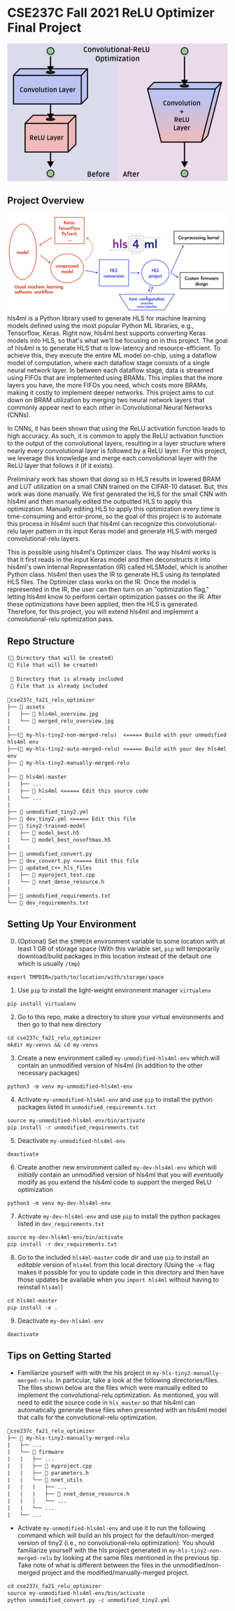 # CSE237C Fall 2021 ReLU Optimizer Final Project
![convolutional-relu_optimization](/assets/merged_relu_overview.png)
## Project Overview
![hls4ml_workflow](/assets/hls4ml_overview.jpg)
hls4ml is a Python library used to generate HLS for machine learning models defined using the most popular Python ML libraries, e.g., Tensorflow, Keras. Right now, hls4ml best supports converting Keras models into HLS, so that's what we'll be focusing on in this project. The goal of hls4ml is to generate HLS that is low-latency and resource-efficient. To achieve this, they execute the entire ML model on-chip, using a dataflow model of computation, where each dataflow stage consists of a single neural network layer. In between each dataflow stage, data is streamed using FIFOs that are implemented using BRAMs. This implies that the more layers you have, the more FIFOs you need, which costs more BRAMs, making it costly to implement deeper networks. This project aims to cut down on BRAM utilization by merging two neural network layers that commonly appear next to each other in Convolutional Neural Networks (CNNs).

In CNNs, it has been shown that using the ReLU activation function leads to high accuracy. As such, it is common to apply the ReLU activation function to the output of the convolutional layers, resulting in a layer structure where nearly every convolutional layer is followed by a ReLU layer. For this project, we leverage this knowledge and merge each convolutional layer with the ReLU layer that follows it (if it exists). 

Preliminary work has shown that doing so in HLS results in lowered BRAM and LUT utilization on a small CNN trained on the CIFAR-10 dataset. But, this work was done manually. We first generated the HLS for the small CNN with hls4ml and then manually edited the outputted HLS to apply this optimization. Manually editing HLS to apply this optimization every time is time-consuming and error-prone, so the goal of this project is to automate this process in hls4ml such that hls4ml can recognize this convolutional-relu layer pattern in its input Keras model and generate HLS with merged convolutional-relu layers. 

This is possible using hls4ml's Optimizer class. The way hls4ml works is that it first reads in the input Keras model and then deconstructs it into hls4ml's own Internal Representation (IR) called HLSModel, which is another Python class. hls4ml then uses the IR to generate HLS using its templated HLS files. The Optimizer class works on the IR. Once the model is represented in the IR, the user can then turn on an "optimization flag," letting hls4ml know to perform certain optimization passes on the IR. After these optimizations have been applied, then the HLS is generated. Therefore, for this project, you will extend hls4ml and implement a convolutional-relu optimization pass.

## Repo Structure
```
(📂 Directory that will be created)
(📄 File that will be created)

 📂 Directory that is already included 
 📄 File that is already included

📂cse237c_fa21_relu_optimizer
├── 📂 assets
|   ├── 📄 hls4ml_overview.jpg
|   └── 📄 merged_relu_overview.jpg
|
├──(📂 my-hls-tiny2-non-merged-relu)  <===== Build with your unmodified hls4ml env
├──(📂 my-hls-tiny2-auto-merged-relu) <===== Build with your dev hls4ml env
├── 📂 my-hls-tiny2-manually-merged-relu
|
├── 📂 hls4ml-master
|   ├── ...
|   ├── 📂 hls4ml <===== Edit this source code
|   └── ...
|
├── 📄 unmodified_tiny2.yml
├── 📄 dev_tiny2.yml <===== Edit this file
├── 📂 tiny2-trained-model
|   ├── 📄 model_best.h5
|   └── 📄 model_best_nosoftmax.h5
|
├── 📄 unmodified_convert.py
├── 📄 dev_convert.py <===== Edit this file
├── 📂 updated_c++_hls_files
|   ├── 📄 myproject_test.cpp
|   └── 📄 nnet_dense_resource.h
|
├── 📄 unmodified_requirements.txt
└── 📄 dev_requirements.txt
```

## Setting Up Your Environment
0. (Optional) Set the `$TMPDIR` environment variable to some location with at least 1 GB of storage space (With this variable set, `pip` will temporarily download/build packages in this location instead of the default one which is usually `/tmp`)  
```
export TMPDIR=/path/to/location/with/storage/space
```

1. Use `pip` to install the light-weight environment manager `virtualenv`
```
pip install virtualenv
```

2. Go to this repo, make a directory to store your virtual environments and then go to that new directory
```
cd cse237c_fa21_relu_optimizer
mkdir my-venvs && cd my-venvs
```

3. Create a new environment called `my-unmodified-hls4ml-env` which will contain an unmodified version of hls4ml (in addition to the other necessary packages) 
```
python3 -m venv my-unmodified-hls4ml-env
```

4. Activate `my-unmodified-hls4ml-env` and use `pip` to install the  python packages listed in `unmodified_requirements.txt`
```
source my-unmodified-hls4ml-env/bin/activate
pip install -r unmodified_requirements.txt
```

5. Deactivate `my-unmodified-hls4ml-env`
```
deactivate
```

6. Create another new environment called `my-dev-hls4ml-env` which will *initially* contain an unmodified version of hls4ml that you will *eventually* modify as you extend the hls4ml code to support the merged ReLU optimization
```
python3 -m venv my-dev-hls4ml-env
```

7. Activate `my-dev-hls4ml-env` and use `pip` to install the python packages listed in `dev_requirements.txt`
```
source my-dev-hls4ml-env/bin/activate
pip install -r dev_requirements.txt
```

8. Go to the included `hls4ml-master` code dir and use `pip` to install an *editable* version of `hls4ml` from this local directory (Using the `-e` flag makes it possible for you to update code in this directory and then have those updates be available when you `import hls4ml` without having to reinstall `hls4ml`)
```
cd hls4ml-master
pip install -e .
```

9. Deactivate `my-dev-hls4ml-env`
```
deactivate
```


## Tips on Getting Started
* Familiarize yourself with with the hls project in `my-hls-tiny2-manually-merged-relu`. In particular, take a look at the following directories/files. The files shown below are the files which were manually edited to implement the convolutional-relu optimization. As mentioned, you will need to edit the source code in `hls_master` so that hls4ml can automatically generate these files when presented with an hls4ml model that calls for the convolutional-relu optimization.
```
📂cse237c_fa21_relu_optimizer
├── 📂 my-hls-tiny2-manually-merged-relu
|   ├── ...
|   └── 📂 firmware
|   |   ├── ...
|   |   ├── 📄 myproject.cpp
|   |   ├── 📄 parameters.h
|   |   └── 📂 nnet_utils
|   |   |   ├── ...
|   |   |   ├── 📄 nnet_dense_resource.h
|   |   |   └── ... 
|   |   └── ...
|   └── ...
``` 

* Activate `my-unmodified-hls4ml-env` and use it to run the following command which will build an hls project for the default/non-merged version of tiny2 (i.e., no convolutional-relu optimization). You should familiarize yourself with the hls project generated in `my-hls-tiny2-non-merged-relu` by looking at the same files mentioned in the previous tip. Take note of what is different between the files in the unmodified/non-merged project and the modified/manually-merged project. 
```
cd cse237c_fa21_relu_optimizer
source my-unmodified-hls4ml-env/bin/activate
python unmodified_convert.py -c unmodified_tiny2.yml
```

